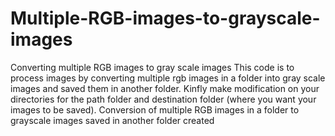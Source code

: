 # Multiple-RGB-images-to-grayscale-images

Converting multiple RGB images to gray scale images This code is to process images by converting multiple rgb images in a folder into gray scale images and saved them in another folder. Kinfly make modification on your directories for the path folder and destination folder (where you want your images to be saved).
Conversion of multiple RGB images in a folder to grayscale images saved in another folder created
